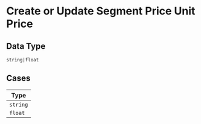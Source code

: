 
# Create or Update Segment Price Unit Price

## Data Type

`string|float`

## Cases

| Type |
|  --- |
| `string` |
| `float` |

